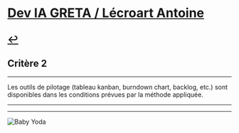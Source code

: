 
# [Dev IA GRETA / Lécroart Antoine](https://github.com/Dev-IA-2024/antoine.lecroart)

[↩️](..)
---

## Critère 2

---

Les outils de pilotage (tableau kanban, burndown chart, backlog, etc.) sont disponibles dans les conditions prévues par la méthode appliquée.

---
---
![Baby Yoda](https://images3.alphacoders.com/110/1108129.jpg)
